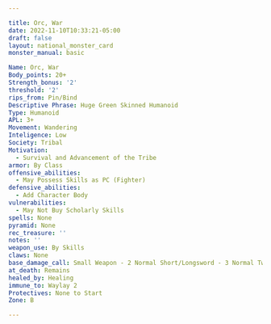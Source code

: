 ```yaml
---

title: Orc, War
date: 2022-11-10T10:33:21-05:00
draft: false
layout: national_monster_card
monster_manual: basic

Name: Orc, War
Body_points: 20+
Strength_bonus: '2'
threshold: '2'
rips_from: Pin/Bind
Descriptive Phrase: Huge Green Skinned Humanoid
Type: Humanoid
APL: 3+
Movement: Wandering
Inteligence: Low
Society: Tribal
Motivation: 
  - Survival and Advancement of the Tribe
armor: By Class
offensive_abilities: 
  - May Possess Skills as PC (Fighter)
defensive_abilities: 
  - Add Character Body
vulnerabilities: 
  - May Not Buy Scholarly Skills
spells: None
pyramid: None
rec_treasure: ''
notes: ''
weapon_use: By Skills
claws: None
base_damage_call: Small Weapon - 2 Normal Short/Longsword - 3 Normal Two Handed - 5 Normal
at_death: Remains
healed_by: Healing
immune_to: Waylay 2
Protectives: None to Start
Zone: B

---
```


